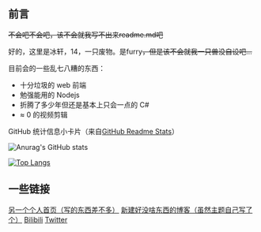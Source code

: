 ## 前言

~~不会吧不会吧，该不会就我写不出来readme.md吧~~

好的，这里是冰轩，14，一只废物。是furry~~，但是该不会就我一只兽没自设吧...~~

目前会的一些乱七八糟的东西：

- 十分垃圾的 web 前端
- 勉强能用的 Nodejs
- 折腾了多少年但还是基本上只会一点的 C#
- ≈ 0 的视频剪辑

GitHub 统计信息小卡片（来自[GitHub Readme Stats](https://github.com/anuraghazra/github-readme-stats)）


![Anurag's GitHub stats](https://github-readme-stats.vercel.app/api?username=bingxuanowo)

[![Top Langs](https://github-readme-stats.vercel.app/api/top-langs/?username=bingxuanowo&layout=compact)](https://github.com/anuraghazra/github-readme-stats)

## 一些链接

[另一个个人首页（写的东西差不多）](https://www.bing-xuan.cn)    [新建好没啥东西的博客（虽然主题自己写了个）](https://blog.bing-xuan.cn)   [Bilibili](https://space.bilibili.com/286707275)   [Twitter](https://twitter.com/bingxuanowo)

